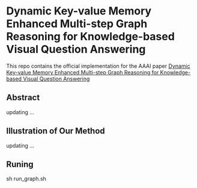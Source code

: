 # Dynamic Key-value Memory Enhanced Multi-step Graph Reasoning for Knowledge-based Visual Question Answering
This repo contains the official implementation for the AAAI paper [Dynamic Key-value Memory Enhanced Multi-step Graph Reasoning for Knowledge-based Visual Question Answering](https://arxiv.org/abs/2203.02985)

## Abstract 
updating ... 
## Illustration of Our Method
updating ... 
## Runing

sh run_graph.sh



